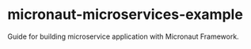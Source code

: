 # micronaut-microservices-example

Guide for building microservice application with Micronaut Framework.

